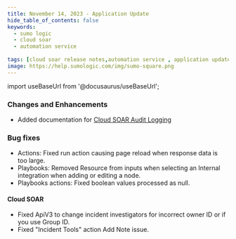 ```yaml
---
title: November 14, 2023 - Application Update
hide_table_of_contents: false
keywords:
  - sumo logic
  - cloud soar
  - automation service
 
tags: [cloud soar release notes,automation service , application update]
image: https://help.sumologic.com/img/sumo-square.png
---
```


import useBaseUrl from '@docusaurus/useBaseUrl';

### Changes and Enhancements 
* Added documentation for [Cloud SOAR Audit Logging](/docs/cloud-soar/audit-event-index/)


### Bug fixes 
* Actions: Fixed run action causing page reload when response data is too large.
* Playbooks: Removed Resource from inputs when selecting an Internal integration when adding or editing a node.
* Playbooks actions: Fixed boolean values processed as null.
#### Cloud SOAR
* Fixed ApiV3 to change incident investigators for incorrect owner ID or if you use Group ID.
* Fixed "Incident Tools" action Add Note issue.